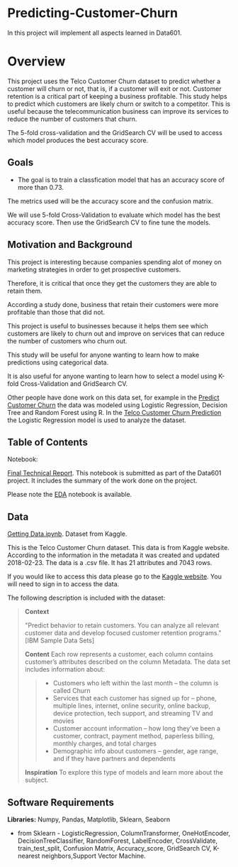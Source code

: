 # Predicting-Customer-Churn

In this project will implement all aspects learned in Data601.

# Overview

This project uses the Telco Customer Churn dataset to predict whether a customer will churn or not, that is, if a customer will exit or not. 
Customer retention is a critical part of keeping a business profitable. 
This study helps to predict which customers are likely churn or switch to a competitor. 
This is useful because the telecommunication business can improve its services to reduce the number of customers that churn.

The 5-fold cross-validation and the GridSearch CV will be used to access which model produces the best accuracy score.  

## Goals
- The goal is to train a classfication model that has an accuracy score of more than 0.73. 

The metrics used will be the accuracy score and the confusion matrix.

We will use 5-fold Cross-Validation to evaluate which model has the best accuracy score. 
Then use the GridSearch CV to fine tune the models. 


## Motivation and Background
This project is interesting because companies spending alot of money on marketing strategies in order to get prospective customers. 

Therefore, it is critical that once they get the customers they are able to retain them. 

According a study done, business that retain their customers were more profitable than those that did not.

This project is useful to businesses because it helps them see which customers are likely to churn out and improve on services that can reduce the number of customers who churn out.

This study will be useful for anyone wanting to learn how to make predictions using categorical data.

It is also useful for anyone wanting to learn how to select a model using K-fold Cross-Validation and GridSearch CV.

Other people have done work on this data set, for example in the [Predict Customer Churn](https://datascienceplus.com/predict-customer-churn-logistic-regression-decision-tree-and-random-forest/) the data was modeled using Logistic Regression, Decision Tree and Random Forest using R. In the [Telco Customer Churn Prediction](https://towardsdatascience.com/telco-customer-churn-prediction-72f5cbfb8964) the Logistic Regression model is used to analyze the dataset. 


## Table of Contents
Notebook:

[Final Technical Report](https://github.com/cko-976/Predicting-Customer-Churn/blob/main/Notebooks/Technical%20Report.ipynb). This notebook is submitted as part of the Data601 project. It includes the summary of the work done on the project. 

Please note the [EDA](https://github.com/cko-976/Predicting-Customer-Churn/blob/main/Notebooks/EDA.ipynb) notebook is available. 

## Data
[Getting Data.ipynb](https://github.com/cko-976/Predicting-Customer-Churn/blob/main/Notebooks/Getting%20Data.ipynb). Dataset from Kaggle.

This is the Telco Customer Churn dataset. This data is from Kaggle website. 
According to the information in the metadata it was created and updated 2018-02-23.
The data is a .csv file. It has 21 attributes and 7043 rows. 

If you would like to access this data please go to the [Kaggle website](https://www.kaggle.com/blastchar/telco-customer-churn).
You will need to sign in to access the data.

The following description is included with the dataset:
>
>**Context**
>
> "Predict behavior to retain customers. You can analyze all relevant customer data and develop focused customer retention programs." [IBM Sample Data Sets]
>
>**Content**
>Each row represents a customer, each column contains customer’s attributes described on the column Metadata.
> The data set includes information about:
>> - Customers who left within the last month – the column is called Churn
>> - Services that each customer has signed up for – phone, multiple lines, internet, online security, online backup, device protection, tech support, and streaming TV and movies
>> - Customer account information – how long they’ve been a customer, contract, payment method, paperless billing, monthly charges, and total charges
>> - Demographic info about customers – gender, age range, and if they have partners and dependents
>
>**Inspiration**
>To explore this type of models and learn more about the subject. 

## Software Requirements

  **Libraries:** Numpy, Pandas, Matplotlib, Sklearn, Seaborn
 
- from  Sklearn - LogisticRegression, ColumnTransformer, OneHotEncoder, DecisionTreeClassifier, RandomForest, LabelEncoder, 
CrossValidate, train_test_split, Confusion Matrix, Accuracy_score, GridSearch CV, K-nearest neighbors,Support Vector Machine.

